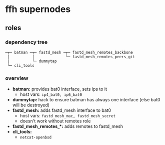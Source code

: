 # ffh supernodes

## roles

### dependency tree

    ─┬─ batman ─┬─ fastd_mesh ─┬─ fastd_mesh_remotes_backbone
     |          |              └─ fastd_mesh_remotes_peers_git
     |          └─ dummytap
     └─ cli_tools

### overview

- **batman:** provides bat0 interface, sets ips to it
    - host vars: ```ip4_bat0, ip6_bat0```
- **dummytap:** hack to ensure batman has always one interface
  (else bat0 will be destroyed)
- **fastd\_mesh:** adds fastd_mesh interface to bat0
    - host vars: ```fastd_mesh_mac, fastd_mesh_secret```
    - doesn't work without remotes role
- **fastd\_mesh\_remotes\_\*:** adds remotes to fastd_mesh
- **cli\_tools:**
    - ```netcat-openbsd```
